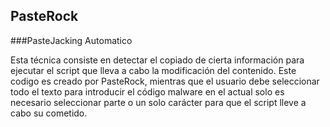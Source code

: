 ## PasteRock

###PasteJacking Automatico

Esta técnica consiste en detectar el copiado de cierta información 
para ejecutar el script que lleva a cabo la modificación del contenido. 
Este codigo es creado por PasteRock, 
mientras que el usuario debe seleccionar todo el texto para introducir el código malware 
en el actual solo es necesario seleccionar parte o un solo carácter para que el script lleve a cabo su cometido.

